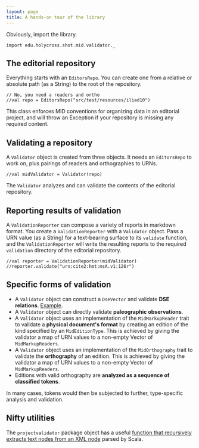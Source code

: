 ```yaml
---
layout: page
title: A hands-on tour of the library
---
```


Obviously, import the library.

```tut:silent
import edu.holycross.shot.mid.validator._
```



## The editorial repository


Everything starts with an `EditorsRepo`.  You can create one from a relative or absolute path (as a String) to the root of the repository.

```tut:silent
// No, you need a readers and ortho
//val repo = EditorsRepo("src/test/resources/iliad10")
```

This class enforces MID conventions for organizing data in an editorial project, and will throw an Exception if your repository is missing any required content.


## Validating a repository

A `Validator` object is created from three objects.  It needs an `EditorsRepo` to work on, plus pairings of readers and orthographies to URNs.

```tut:silent
//val midValidator = Validator(repo)
```

The `Validator` analyzes and can validate the contents of the editorial repository.


## Reporting results of validation

A `ValidationReporter` can compose a variety of reports in markdown format.  You create a `ValidationReporter` with a `Validator` object. Pass a URN value (as a String) for a text-bearing surface to its `validate` function, and the `ValidationReporter` will write the resulting reports to the required `validation` directory of the editorial repository.


```tut:silent
//val reporter = ValidationReporter(midValidator)
//reporter.validate("urn:cite2:hmt:msA.v1:126r")
```



##  Specific forms of validation




-  A `Validator` object can construct a `DseVector` and validate **DSE relations**.  [Example](dse).
-  A `Validator` object can directly validate **paleographic observations**.
-  A `Validator` object uses an implementation of the `MidMarkupReader` trait to validate a **physical document's format** by creating an edition of the kind  specified by an `MidEditionType`.  This is achieved by giving the validator a map of URN values to a non-empty Vector of `MidMarkupReaders`.
-  A `Validator` object uses an implementation of the `MidOrthography` trait to validate the **orthography** of an edition.  This is achieved by giving the validator a map of URN values to a non-empty Vector of `MidMarkupReaders`.
-  Editions with valid orthography are **analyzed as a sequence of classified tokens**.

In many cases, tokens would then be subjected to further, type-specific analysis and validation.

## Nifty utilities

The `projectvalidator` package object has a useful [function that recursively extracts text nodes from an XML node](utils) parsed by Scala.
